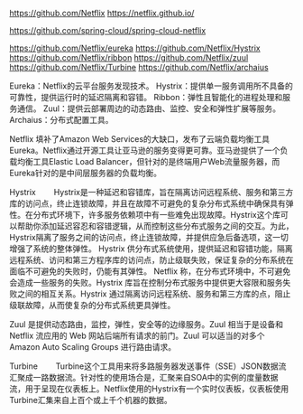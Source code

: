 https://github.com/Netflix
https://netflix.github.io/

https://github.com/spring-cloud/spring-cloud-netflix


https://github.com/Netflix/eureka
https://github.com/Netflix/Hystrix
https://github.com/Netflix/ribbon
https://github.com/Netflix/zuul
https://github.com/Netflix/Turbine
https://github.com/Netflix/archaius



Eureka：Netflix的云平台服务发现技术。
Hystrix：提供单一服务调用所不具备的可靠性，提供运行时的延迟隔离和容错。
Ribbon：弹性且智能化的进程处理和服务通信。
Zuul：提供云部署周边的动态路由、监控、安全和弹性扩展等服务。
Archaius：分布式配置工具。




Netflix 填补了Amazon Web Services的大缺口，发布了云端负载均衡工具Eureka。Netflix通过开源工具让亚马逊的服务变得更可靠。亚马逊提供了一个负载均衡工具Elastic Load Balancer，但针对的是终端用户Web流量服务器，而Eureka针对的是中间层服务器的负载均衡。

Hystrix
　　Hystrix是一种延迟和容错库，旨在隔离访问远程系统、服务和第三方库的访问点，终止连锁故障，并且在故障不可避免的复杂分布式系统中确保具有弹性。在分布式环境下，许多服务依赖项中有一些难免出现故障。Hystrix这个库可以帮助你添加延迟容忍和容错逻辑，从而控制这些分布式服务之间的交互。为此，Hystrix隔离了服务之间的访问点，终止连锁故障，并提供应急后备选项，这一切增强了系统的整体弹性。
Hystrix 供分布式系统使用，提供延迟和容错功能，隔离远程系统、访问和第三方程序库的访问点，防止级联失败，保证复杂的分布系统在面临不可避免的失败时，仍能有其弹性。
Netflix 称，在分布式环境中，不可避免会造成一些服务的失败。Hystrix 库旨在控制分布式服务中提供更大容限和服务失败之间的相互关系。Hystrix 通过隔离访问远程系统、服务和第三方库的点，阻止级联故障，从而使复杂的分布式系统更具弹性。


Zuul 是提供动态路由，监控，弹性，安全等的边缘服务。Zuul 相当于是设备和 Netflix 流应用的 Web 网站后端所有请求的前门。Zuul 可以适当的对多个 Amazon Auto Scaling Groups 进行路由请求。

Turbine
　　Turbine这个工具用来将多路服务器发送事件（SSE）JSON数据流汇聚成一路数据流。针对性的使用场合是，汇聚来自SOA中的实例的度量数据流，用于呈现在仪表板上。Netflix使用的Hystrix有一个实时仪表板，仪表板使用Turbine汇集来自上百个或上千个机器的数据。


